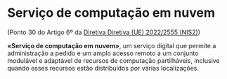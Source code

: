 # Serviço de computação em nuvem
(Ponto 30 do Artigo 6º da [Diretiva Diretiva (UE) 2022/2555 (NIS2)](https://eur-lex.europa.eu/legal-content/PT/TXT/?uri=CELEX:32022L2555))

**«Serviço de computação em nuvem»**, um serviço digital que permite a administração a pedido e um amplo acesso remoto a um conjunto modulável e adaptável de recursos de computação partilháveis, inclusive quando esses recursos estão distribuídos por várias localizações.